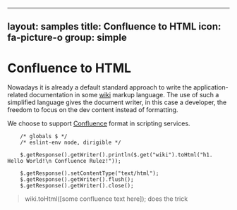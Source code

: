
---
layout: samples
title: Confluence to HTML
icon: fa-picture-o
group: simple
---

Confluence to HTML
===

Nowadays it is already a default standard approach to write the application-related documentation in some [wiki](http://en.wikipedia.org/wiki/Wiki) markup language. The use of such a simplified language gives the document writer, in this case a developer, the freedom to focus on the dev content instead of formatting.

We choose to support [Confluence](https://confluence.atlassian.com/display/DOC/Confluence+Wiki+Markup) format in scripting services. 

		/* globals $ */
		/* eslint-env node, dirigible */
		
		$.getResponse().getWriter().println($.get("wiki").toHtml("h1. Hello World!\n Confluence Rulez!"));
				
		$.getResponse().setContentType("text/html");
		$.getResponse().getWriter().flush();
		$.getResponse().getWriter().close();

> wiki.toHtml([some confluence text here]); does the trick
